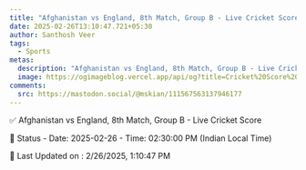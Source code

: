 ```yaml
---
title: "Afghanistan vs England, 8th Match, Group B - Live Cricket Score"
date: 2025-02-26T13:10:47.721+05:30
author: Santhosh Veer
tags:
  - Sports
metas:
  description: "Afghanistan vs England, 8th Match, Group B - Live Cricket Score - Date: 2025-02-26 - Time: 02:30:00 PM (Indian Local Time)"
  image: https://ogimageblog.vercel.app/api/og?title=Cricket%20Score%20%F0%9F%8F%8F
comments:
  src: https://mastodon.social/@mskian/111567563137946177
---
```


✅ Afghanistan vs England, 8th Match, Group B - Live Cricket Score

📑 Status - Date: 2025-02-26 - Time: 02:30:00 PM (Indian Local Time)

<!--more-->

📝 Last Updated on : 2/26/2025, 1:10:47 PM
